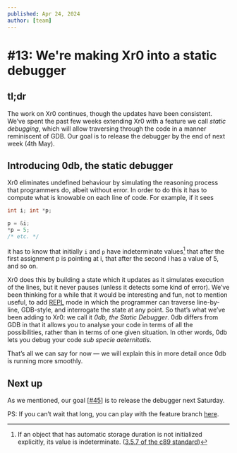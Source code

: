 ```yaml
---
published: Apr 24, 2024
author: [team]
---
```


# #13: We're making Xr0 into a static debugger

## tl;dr

The work on Xr0 continues, though the updates have been consistent. We’ve spent
the past few weeks extending Xr0 with a feature we call *static debugging*,
which will allow traversing through the code in a manner reminiscent of GDB. Our
goal is to release the debugger by the end of next week (4th May).

## Introducing 0db, the static debugger

Xr0 eliminates undefined behaviour by simulating the reasoning process that
programmers do, albeit without error. In order to do this it has to compute what
is knowable on each line of code. For example, if it sees

```C
int i; int *p;

p = &i;
*p = 5;
/* etc. */
```

it has to know that initially `i` and `p` have indeterminate values[^indeterminate] that after the
first assignment p is pointing at i, that after the second i has a value of 5,
and so on.

  [^indeterminate]: If an object that has automatic storage duration is not
  initialized explicitly, its value is indeterminate. ([3.5.7 of the c89 standard](https://port70.net/~nsz/c/c89/c89-draft.html#3.5.7))

Xr0 does this by building a state which it updates as it simulates execution of
the lines, but it never pauses (unless it detects some kind of error). We’ve
been thinking for a while that it would be interesting and fun, not to mention
useful, to add
[REPL](https://en.wikipedia.org/wiki/Read%E2%80%93eval%E2%80%93print_loop) mode
in which the programmer can traverse line-by-line, GDB-style, and interrogate
the state at any point. So that’s what we’ve been adding to Xr0: we call it *0db,
the Static Debugger*. 0db differs from GDB in that it allows you to analyse your
code in terms of all the possibilities, rather than in terms of one given
situation. In other words, 0db lets you debug your code *sub specie aeternitatis*.

That’s all we can say for now — we will explain this in more detail once 0db is
running more smoothly.

## Next up

As we mentioned, our goal [[#45](https://github.com/xr0-org/xr0/issues/45)] is
to release the debugger next Saturday.

PS: If you can’t wait that long, you can play with the feature branch
[here](https://github.com/xr0-org/xr0/tree/feat/debugger).
